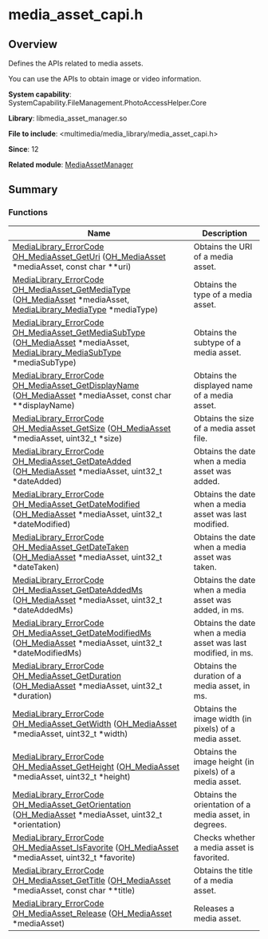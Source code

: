 # media_asset_capi.h


## Overview

Defines the APIs related to media assets.

You can use the APIs to obtain image or video information.

**System capability**: SystemCapability.FileManagement.PhotoAccessHelper.Core

**Library**: libmedia_asset_manager.so

**File to include**: &lt;multimedia/media_library/media_asset_capi.h&gt;

**Since**: 12

**Related module**: [MediaAssetManager](_media_asset_manager.md)


## Summary


### Functions

| Name| Description|
| -------- | -------- |
| [MediaLibrary_ErrorCode](_media_asset_manager.md#medialibrary_errorcode) [OH_MediaAsset_GetUri](_media_asset_manager.md#oh_mediaasset_geturi) ([OH_MediaAsset](_media_asset_manager.md#oh_mediaasset) \*mediaAsset, const char \*\*uri) | Obtains the URI of a media asset. |
| [MediaLibrary_ErrorCode](_media_asset_manager.md#medialibrary_errorcode) [OH_MediaAsset_GetMediaType](_media_asset_manager.md#oh_mediaasset_getmediatype) ([OH_MediaAsset](_media_asset_manager.md#oh_mediaasset) \*mediaAsset, [MediaLibrary_MediaType](_media_asset_manager.md#medialibrary_mediatype) \*mediaType) | Obtains the type of a media asset. |
| [MediaLibrary_ErrorCode](_media_asset_manager.md#medialibrary_errorcode) [OH_MediaAsset_GetMediaSubType](_media_asset_manager.md#oh_mediaasset_getmediasubtype) ([OH_MediaAsset](_media_asset_manager.md#oh_mediaasset) \*mediaAsset, [MediaLibrary_MediaSubType](_media_asset_manager.md#medialibrary_mediasubtype) \*mediaSubType) | Obtains the subtype of a media asset. |
| [MediaLibrary_ErrorCode](_media_asset_manager.md#medialibrary_errorcode) [OH_MediaAsset_GetDisplayName](_media_asset_manager.md#oh_mediaasset_getdisplayname) ([OH_MediaAsset](_media_asset_manager.md#oh_mediaasset) \*mediaAsset, const char \*\*displayName) | Obtains the displayed name of a media asset. |
| [MediaLibrary_ErrorCode](_media_asset_manager.md#medialibrary_errorcode) [OH_MediaAsset_GetSize](_media_asset_manager.md#oh_mediaasset_getsize) ([OH_MediaAsset](_media_asset_manager.md#oh_mediaasset) \*mediaAsset, uint32_t \*size) | Obtains the size of a media asset file. |
| [MediaLibrary_ErrorCode](_media_asset_manager.md#medialibrary_errorcode) [OH_MediaAsset_GetDateAdded](_media_asset_manager.md#oh_mediaasset_getdateadded) ([OH_MediaAsset](_media_asset_manager.md#oh_mediaasset) \*mediaAsset, uint32_t \*dateAdded) | Obtains the date when a media asset was added. |
| [MediaLibrary_ErrorCode](_media_asset_manager.md#medialibrary_errorcode) [OH_MediaAsset_GetDateModified](_media_asset_manager.md#oh_mediaasset_getdatemodified) ([OH_MediaAsset](_media_asset_manager.md#oh_mediaasset) \*mediaAsset, uint32_t \*dateModified) | Obtains the date when a media asset was last modified. |
| [MediaLibrary_ErrorCode](_media_asset_manager.md#medialibrary_errorcode) [OH_MediaAsset_GetDateTaken](_media_asset_manager.md#oh_mediaasset_getdatetaken) ([OH_MediaAsset](_media_asset_manager.md#oh_mediaasset) \*mediaAsset, uint32_t \*dateTaken) | Obtains the date when a media asset was taken. |
| [MediaLibrary_ErrorCode](_media_asset_manager.md#medialibrary_errorcode) [OH_MediaAsset_GetDateAddedMs](_media_asset_manager.md#oh_mediaasset_getdateaddedms) ([OH_MediaAsset](_media_asset_manager.md#oh_mediaasset) \*mediaAsset, uint32_t \*dateAddedMs) | Obtains the date when a media asset was added, in ms. |
| [MediaLibrary_ErrorCode](_media_asset_manager.md#medialibrary_errorcode) [OH_MediaAsset_GetDateModifiedMs](_media_asset_manager.md#oh_mediaasset_getdatemodifiedms) ([OH_MediaAsset](_media_asset_manager.md#oh_mediaasset) \*mediaAsset, uint32_t \*dateModifiedMs) | Obtains the date when a media asset was last modified, in ms. |
| [MediaLibrary_ErrorCode](_media_asset_manager.md#medialibrary_errorcode) [OH_MediaAsset_GetDuration](_media_asset_manager.md#oh_mediaasset_getduration) ([OH_MediaAsset](_media_asset_manager.md#oh_mediaasset) \*mediaAsset, uint32_t \*duration) | Obtains the duration of a media asset, in ms. |
| [MediaLibrary_ErrorCode](_media_asset_manager.md#medialibrary_errorcode) [OH_MediaAsset_GetWidth](_media_asset_manager.md#oh_mediaasset_getwidth) ([OH_MediaAsset](_media_asset_manager.md#oh_mediaasset) \*mediaAsset, uint32_t \*width) | Obtains the image width (in pixels) of a media asset. |
| [MediaLibrary_ErrorCode](_media_asset_manager.md#medialibrary_errorcode) [OH_MediaAsset_GetHeight](_media_asset_manager.md#oh_mediaasset_getheight) ([OH_MediaAsset](_media_asset_manager.md#oh_mediaasset) \*mediaAsset, uint32_t \*height) | Obtains the image height (in pixels) of a media asset. |
| [MediaLibrary_ErrorCode](_media_asset_manager.md#medialibrary_errorcode) [OH_MediaAsset_GetOrientation](_media_asset_manager.md#oh_mediaasset_getorientation) ([OH_MediaAsset](_media_asset_manager.md#oh_mediaasset) \*mediaAsset, uint32_t \*orientation) | Obtains the orientation of a media asset, in degrees. |
| [MediaLibrary_ErrorCode](_media_asset_manager.md#medialibrary_errorcode) [OH_MediaAsset_IsFavorite](_media_asset_manager.md#oh_mediaasset_isfavorite) ([OH_MediaAsset](_media_asset_manager.md#oh_mediaasset) \*mediaAsset, uint32_t \*favorite) | Checks whether a media asset is favorited. |
| [MediaLibrary_ErrorCode](_media_asset_manager.md#medialibrary_errorcode) [OH_MediaAsset_GetTitle](_media_asset_manager.md#oh_mediaasset_gettitle) ([OH_MediaAsset](_media_asset_manager.md#oh_mediaasset) \*mediaAsset, const char \*\*title) | Obtains the title of a media asset. |
| [MediaLibrary_ErrorCode](_media_asset_manager.md#medialibrary_errorcode) [OH_MediaAsset_Release](_media_asset_manager.md#oh_mediaasset_release) ([OH_MediaAsset](_media_asset_manager.md#oh_mediaasset) \*mediaAsset) | Releases a media asset. |
